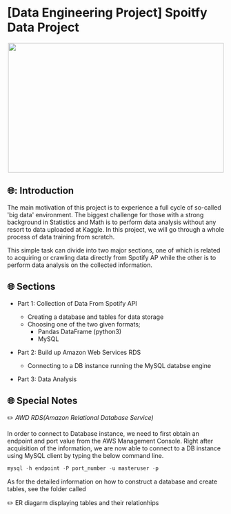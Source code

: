 

#  [Data Engineering Project] Spoitfy Data Project 

<center><img src="https://user-images.githubusercontent.com/53164959/103773047-d0393700-506d-11eb-8b74-e1e158c55def.png" width="500" height="300"></center>

## :globe_with_meridians:: Introduction 

The main motivation of this project is to experience a full cycle of so-called 'big data' environment. The biggest challenge for those with a strong background in Statistics and Math is to perform data analysis without any resort to data uploaded at Kaggle. In this project, we will go through a whole process of data training from scratch. 

This simple task can divide into two major sections, one of which is related to acquiring or crawling data directly from Spotify AP while the other is to perform data analysis on the collected information. 

## :globe_with_meridians: Sections

- Part 1: Collection of Data From Spotify API
  - Creating a database and tables for data storage
  - Choosing one of the two given formats; 
    - Pandas DataFrame (python3)
    - MySQL 

- Part 2: Build up Amazon Web Services RDS 
  - Connecting to a DB instance running the MySQL databse engine

- Part 3: Data Analysis 

## :globe_with_meridians: Special Notes

:pencil2:  _AWD RDS(Amazon Relational Database Service)_

In order to connect to Database instance, we need to first obtain an endpoint and port value from the AWS Management Console. 
Right after acquisition of the information, we are now able to connect to a DB instance using MySQL client by typing the below command line. 

```sql
mysql -h endpoint -P port_number -u masteruser -p
```

As for the detailed information on how to construct a database and create tables, see the folder called 

:pencil2: ER diagarm displaying tables and their relationhips 







  
